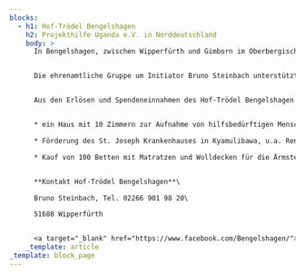 ```yaml
---
blocks:
  - h1: Hof-Trödel Bengelshagen
    h2: Projekthilfe Uganda e.V. in Norddeutschland
    body: >
      In Bengelshagen, zwischen Wipperfürth und Gimborn im Oberbergischen Kreis in Nordrhein-Westfalen, verkauft der Hof-Trödel Bengelshagen von April bis Oktober in einem stillgelegten Betriebsgelände Trödel zu einem guten Zweck und veranstaltet zudem einen Weihnachtsbasar.


      Die ehrenamtliche Gruppe um Initiator Bruno Steinbach unterstützt die Projekthilfe Uganda e.V. seit über 10 Jahren.


      Aus den Erlösen und Spendeneinnahmen des Hof-Trödel Bengelshagen konnten schon viele Projekte in Uganda realisiert werden, u.a.:


      * ein Haus mit 10 Zimmern zur Aufnahme von hilfsbedürftigen Menschen

      * Förderung des St. Joseph Krankenhauses in Kyamulibawa, u.a. Renovierung eines Schwesternwohnhauses für 6 Schwestern, Bau eines Kochhauses, Renovierung des OP-Gebäudes, Bau eines Arzthauses und ein Großteil für den Neubau des Patientengebäudes nebst Einrichtung

      * Kauf von 100 Betten mit Matratzen und Wolldecken für die Ärmsten im Busch


      **Kontakt Hof-Trödel Bengelshagen**\

      Bruno Steinbach, Tel. 02266 901 98 20\

      51688 Wipperfürth


      <a target="_blank" href="https://www.facebook.com/Bengelshagen/">Auf Facebook</a>
    _template: article
_template: block_page
---
```


